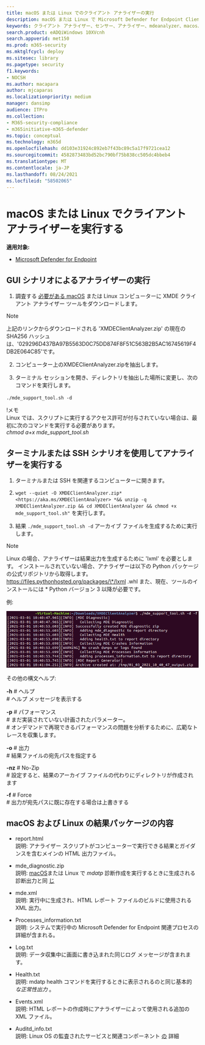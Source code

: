 ```yaml
---
title: macOS または Linux でのクライアント アナライザーの実行
description: macOS または Linux で Microsoft Defender for Endpoint Client Analyzer を実行する方法について説明します。
keywords: クライアント アナライザー、センサー、アナライザー、mdeanalyzer、macos、Linux、mdeanalyzer のトラブルシューティング
search.product: eADQiWindows 10XVcnh
search.appverid: met150
ms.prod: m365-security
ms.mktglfcycl: deploy
ms.sitesec: library
ms.pagetype: security
f1.keywords:
- NOCSH
ms.author: macapara
author: mjcaparas
ms.localizationpriority: medium
manager: dansimp
audience: ITPro
ms.collection:
- M365-security-compliance
- m365initiative-m365-defender
ms.topic: conceptual
ms.technology: m365d
ms.openlocfilehash: dd103e31924c892eb7f43bc89c5a17f9721cea12
ms.sourcegitcommit: 4582873483bd52bc790bf75b838cc505dc4bbeb4
ms.translationtype: MT
ms.contentlocale: ja-JP
ms.lasthandoff: 08/24/2021
ms.locfileid: "58502065"
---
```

#  <a name="run-the-client-analyzer-on-macos-and-linux"></a>macOS または Linux でクライアント アナライザーを実行する

**適用対象:**
- [Microsoft Defender for Endpoint](https://go.microsoft.com/fwlink/p/?linkid=2146631)


## <a name="running-the-analyzer-through-gui-scenario"></a>GUI シナリオによるアナライザーの実行

1.  調査する [必要がある macOS](https://aka.ms/XMDEClientAnalyzer) または Linux コンピューターに XMDE クライアント アナライザー ツールをダウンロードします。
> [!NOTE]  
> 上記のリンクからダウンロードされる 'XMDEClientAnalyzer.zip' の現在の SHA256 ハッシュは、'029296D437BA97B5563D0C75DD874F8F51C563B2B5AC16745619F4DB2E064C85'です。

2.  コンピューター上のXMDEClientAnalyzer.zipを抽出します。

3.  ターミナル セッションを開き、ディレクトリを抽出した場所に変更し、次のコマンドを実行します。

`./mde_support_tool.sh -d`

!メモ  
Linux では、スクリプトに実行するアクセス許可が付与されていない場合は、最初に次のコマンドを実行する必要があります。  
*chmod a+x mde_support_tool.sh*

## <a name="running-the-analyzer-using-a-terminal-or-ssh-scenario"></a>ターミナルまたは SSH シナリオを使用してアナライザーを実行する

1.  ターミナルまたは SSH を関連するコンピューターに開きます。

2.  `wget --quiet -O XMDEClientAnalyzer.zip*
    <https://aka.ms/XMDEClientAnalyzer> *&& unzip -q XMDEClientAnalyzer.zip && cd
    XMDEClientAnalyzer && chmod +x mde_support_tool.sh"` を実行します。

3.  結果 ` ./mde_support_tool.sh -d ` アーカイブ ファイルを生成するために実行します。

> [!NOTE]  
> Linux の場合、アナライザーは結果出力を生成するために 'lxml' を必要とします。 インストールされていない場合、アナライザーは以下の Python パッケージの公式リポジトリから取得します。  
https://files.pythonhosted.org/packages/\*/lxml .whl また、現在、ツールのインストールには \* Python バージョン 3 以降が必要です。

例:  


![コマンド ラインの例のイメージ](images/4ca188f6c457e335abe3c9ad3eddda26.png)

  
  
その他の構文ヘルプ:

**-h** \# ヘルプ  
\# ヘルプ メッセージを表示する

**-p** \# パフォーマンス  
\# まだ実装されていない計画されたパラメーター。  
\# オンデマンドで再現できるパフォーマンスの問題を分析するために、広範なトレースを収集します。

**-o** \# 出力  
\# 結果ファイルの宛先パスを指定する

**-nz** \# No-Zip  
\# 設定すると、結果のアーカイブ ファイルの代わりにディレクトリが作成されます

**-f** \# Force  
\# 出力が宛先パスに既に存在する場合は上書きする

## <a name="result-package-contents-on-macos-and-linux"></a>macOS および Linux の結果パッケージの内容

-   report.html <br> 説明: アナライザー スクリプトがコンピューターで実行できる結果とガイダンスを含むメインの HTML 出力ファイル。

-   mde_diagnostic.zip <br> 説明: [macOS](/windows/security/threat-protection/microsoft-defender-atp/mac-resources#collecting-diagnostic-information)または Linux で *mdatp* 診断作成を実行するときに生成される診断出力と同 [じ](/windows/security/threat-protection/microsoft-defender-atp/linux-resources#collect-diagnostic-information)

-   mde.xml <br> 説明: 実行中に生成され、HTML レポート ファイルのビルドに使用される XML 出力。

-   Processes_information.txt <br> 説明: システムで実行中の Microsoft Defender for Endpoint 関連プロセスの詳細が含まれる。

-   Log.txt <br> 説明: データ収集中に画面に書き込まれた同じログ メッセージが含まれます。

-   Health.txt <br> 説明: mdatp health コマンドを実行するときに表示されるのと同じ基本的 *な正常性出力* 。

-   Events.xml <br> 説明: HTML レポートの作成時にアナライザーによって使用される追加の XML ファイル。

-   Auditd_info.txt <br> 説明: Linux OS の監査されたサービスと関連コンポーネント [の](/windows/security/threat-protection/microsoft-defender-atp/linux-support-events) 詳細
